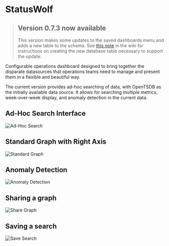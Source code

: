 StatusWolf
==========

> ## Version 0.7.3 now available
>
> This version makes some updates to the saved dashboards menu and adds a new
> table to the schema. See
> [this note](https://github.com/box/StatusWolf/wiki/StatusWolf-v0.7.3-Upgrade-Note)
> in the wiki for instructions on creating the new database table
> necessary to support the update.

Configurable operations dashboard designed to bring together the
disparate datasources that operations teams need to manage and present
them in a flexible and beautiful way.

The current version provides ad-hoc searching of data, with OpenTSDB as
the initially available data source. It allows for searching multiple
metrics, week-over-week display, and anomaly detection in the current data.

## Ad-Hoc Search Interface
![Ad-Hoc Search](https://cloud.box.com/shared/static/a8aqjs34mpa65de6bp90.png)

## Standard Graph with Right Axis
![Standard Graph](https://cloud.box.com/shared/static/t1v30ygv65jq6uismjqu.png)

## Anomaly Detection
![Anomaly Detection](https://cloud.box.com/shared/static/wybbtdmr09qee8gibicf.png)

## Sharing a graph
![Share Graph](https://cloud.box.com/shared/static/u5cdoo87j6u3fs5kaows.png)

## Saving a search
![Save Search](https://cloud.box.com/shared/static/705m4z3yu7jyy55y2ban.png)